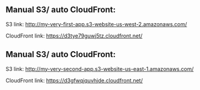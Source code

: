 ## Manual S3/ auto CloudFront:

S3 link: http://my-very-first-app.s3-website-us-west-2.amazonaws.com/

CloudFront link: https://d3tye79guwj5tz.cloudfront.net/

## Manual S3/ auto CloudFront:

S3 link: http://my-very-second-app.s3-website-us-east-1.amazonaws.com/

CloudFront link: https://d3gfwqjquvhjde.cloudfront.net/
